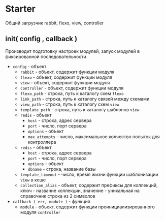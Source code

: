 Starter
=====
Общий загрузчик rabbit, flexo, view, controller



## init( config , callback )
Производит подготовку настроек модулей, запуск модулей в фиксированной последовательности
* ```config``` - объект
    * ```rabbit``` - объект, содержит функции модуля
    * ```flexo``` - объект, содержит функции модуля
    * ```view``` - объект, содержит функции модуля
    * ```controller``` - объект, содержит функции модуля
    * ```flexo_path``` - строка, путь к каталогу схем ```flexo```
    * ```link_path``` - строка, путь к каталогу связей между схемами
    * ```view_path``` - строка, путь к каталогу схем ```view```
    * ```template_path``` - строка, путь к каталогу шаблонов ```view```
    * ```redis``` - объект
        * ```host``` - строка, адрес сервера
        * ```port``` - число, порт сервера
        * ```options``` - объект
        * ```max_attempts``` - число, максимальное колчество попыток для контроллера
    * ```redis``` - объект
        * ```host``` - строка, адрес сервера
        * ```port``` - число, порт сервера
        * ```options``` - объект
        * ```dbname``` - строка, название базы
    * ```template_timeout``` - число, время жизни функции шаблонизации ```view``` в кеше
    * ```collection_alias``` - объект, содержит префиксы для коллекций, ключ - название коллекции, значение - уникальная на справочник строка из 2 символов
* ```callback ( err, module )``` - функция
    * ```module``` - объект, содержит функции проинициализированного модуля ```controller```
    
